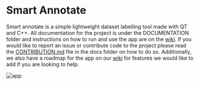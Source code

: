 # Smart Annotate

Smart annotate is a simple lightweight dataset labelling tool made with QT and C++. All documentation for the project is under the DOCUMENTATION folder and instructions on how to run and use the app are on the [wiki](https://github.com/amansahil/Group_24_SDI_SOFT20091/wiki#pages). If you would like to report an issue or contribute code to the project please read the [CONTRIBUTION.md](https://github.com/amansahil/Group_24_SDI_SOFT20091/blob/master/DOCS/CONTRIBUTION.md) file in the docs folder on how to do so. Additionally, we also have a roadmap for the app on our [wiki](https://github.com/amansahil/Group_24_SDI_SOFT20091/wiki/Roadmap) for features we would like to add if you are looking to help.

![app](https://user-images.githubusercontent.com/33552991/77820718-25f2b300-70dc-11ea-8e7a-649ba6d3cc26.png)
